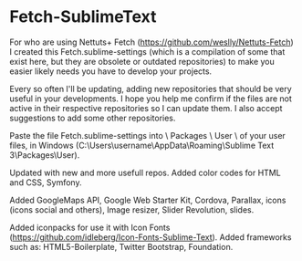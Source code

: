 Fetch-SublimeText
==================

For who are using Nettuts+ Fetch (https://github.com/weslly/Nettuts-Fetch) I created this Fetch.sublime-settings (which is a compilation of some that exist here, but they are obsolete or outdated repositories) to make you easier likely needs you have to develop your projects.

Every so often I'll be updating, adding new repositories that should be very useful in your developments. I hope you help me confirm if the files are not active in their respective repositories so I can update them. I also accept suggestions to add some other repositories.

Paste the file Fetch.sublime-settings into \ Packages \ User \ of your user files, in Windows (C:\Users\username\AppData\Roaming\Sublime Text 3\Packages\User).

Updated with new and more usefull repos. Added color codes for HTML and CSS, Symfony.

Added GoogleMaps API, Google Web Starter Kit, Cordova, Parallax, icons (icons social and others), Image resizer, Slider Revolution, slides.

Added iconpacks for use it with Icon Fonts (https://github.com/idleberg/Icon-Fonts-Sublime-Text).
Added frameworks such as: HTML5-Boilerplate, Twitter Bootstrap, Foundation.

